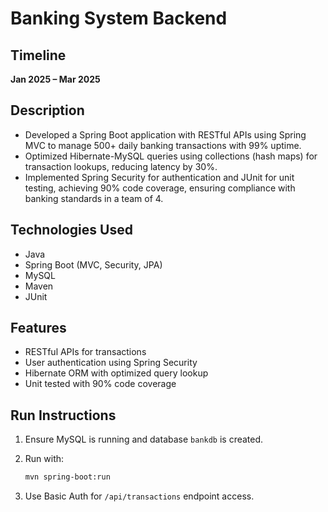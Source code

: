 
# Banking System Backend

## Timeline
**Jan 2025 – Mar 2025**

## Description
- Developed a Spring Boot application with RESTful APIs using Spring MVC to manage 500+ daily banking transactions with 99% uptime.
- Optimized Hibernate-MySQL queries using collections (hash maps) for transaction lookups, reducing latency by 30%.
- Implemented Spring Security for authentication and JUnit for unit testing, achieving 90% code coverage, ensuring compliance with banking standards in a team of 4.

## Technologies Used
- Java
- Spring Boot (MVC, Security, JPA)
- MySQL
- Maven
- JUnit

## Features
- RESTful APIs for transactions
- User authentication using Spring Security
- Hibernate ORM with optimized query lookup
- Unit tested with 90% code coverage

## Run Instructions
1. Ensure MySQL is running and database `bankdb` is created.
2. Run with:
   ```bash
   mvn spring-boot:run
   ```

3. Use Basic Auth for `/api/transactions` endpoint access.
